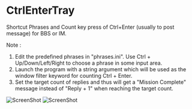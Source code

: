 CtrlEnterTray
=============

Shortcut Phrases and Count key press of Ctrl+Enter (usually to post message) for BBS or IM.

Note :<br/>
1. Edit the predefined phrases in "phrases.ini". Use Ctrl + Up/Down/Left/Right to choose a phrase in some input area.<br/>
2. Launch the program with a string argument which will be used as the window filter keyword for counting Ctrl + Enter.<br/>
3. Set the target count of replies and thus will get a "Mission Complete" message instead of "Reply + 1" when reaching the target count.

![ScreenShot](https://raw.github.com/tsingsan/CtrlEnterTray/master/screenshot_1.png)
![ScreenShot](https://raw.github.com/tsingsan/CtrlEnterTray/master/screenshot_2.png)
